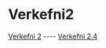 # Verkefni2
[Verkefni 2](/Verkefni2/verkefni-2.html) ---- 
[Verkefni 2.4](/Verkefni2/verkefni-2.4.html)
